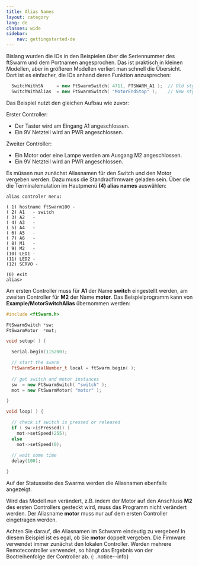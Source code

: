 ```yaml
---
title: Alias Names
layout: category
lang: de
classes: wide
sidebar:
    nav: gettingstarted-de
---
```


Bislang wurden die IOs in den Beispielen über die Seriennummer des ftSwarm und dem Portnamen angesprochen. Das ist praktisch in kleinen Modellen, aber in größeren Modellen verliert man schnell die Übersicht. Dort ist es einfacher, die IOs anhand deren Funktion anzusprechen:

```cpp
  SwitchWithSN     = new FtSwarmSwitch( 4711, FTSWARM_A1 );  // Old style: with serial number and port
  SwitchWithAlias  = new FtSwarmSwitch( "MotorEndStop" );    // New style: call my alias name!
```

Das Beispiel nutzt den gleichen Aufbau wie zuvor:

Erster Controller:
- Der Taster wird am Eingang A1 angeschlossen.
- Ein 9V Netzteil wird an PWR angeschlossen.

Zweiter Controller:
- Ein Motor oder eine Lampe werden am Ausgang M2 angeschlossen.
- Ein 9V Netzteil wird an PWR angeschlossen.

Es müssen nun zunächst Aliasnamen für den Switch und den Motor vergeben werden. Dazu muss die Standradfirmware geladen sein. Über die die Terminalemulation im Hautpmenü **(4) alias names** auswählen:

```
alias controler menu:

( 1) hostname ftSwarm100 - 
( 2) A1   - switch                                 
( 3) A2   -                                 
( 4) A3   -                                 
( 5) A4   -                                 
( 6) A5   -                                 
( 7) A6   -                                 
( 8) M1   -                                 
( 9) M2   -                                 
(10) LED1 -                                 
(11) LED2 -                                 
(12) SERVO -                                 

(0) exit
alias>
```

 Am ersten Controller muss für **A1** der Name **switch** eingestellt werden, am zweiten Controller für **M2** der Name **motor**. Das Beispielprogramm kann von **Example/MotorSwitchAlias** übernommen werden:

```cpp
#include <ftSwarm.h>

FtSwarmSwitch *sw;
FtSwarmMotor  *mot;

void setup( ) {

  Serial.begin(115200);

  // start the swarm
  FtSwarmSerialNumber_t local = ftSwarm.begin( );
  
  // get switch and motor instances
  sw  = new FtSwarmSwitch( "switch" );
  mot = new FtSwarmMotor( "motor" );

}

void loop( ) {

  // check if switch is pressed or released
  if ( sw->isPressed() )
    mot->setSpeed(255);
  else
    mot->setSpeed(0);
  
  // wait some time
  delay(100);

}
```

Auf der Statusseite des Swarms werden die Aliasnamen ebenfalls angezeigt.

Wird das Modell nun verändert, z.B. indem der Motor auf den Anschluss **M2**  des ersten Controllers gesteckt wird, muss das Programm nicht verändert werden. Der Aliasname **motor** muss nur auf dem ersten Controller eingetragen werden.

Achten Sie darauf, die Aliasnamen im Schwarm eindeutig zu vergeben! In diesem Beispiel ist es egal, ob Sie **motor** doppelt vergeben. Die Firmware verwendet immer zunächst den lokalen Controller. Werden mehrere Remotecontroller verwendet, so hängt das Ergebnis von der Bootreihenfolge der Controller ab.
{: .notice--info}
